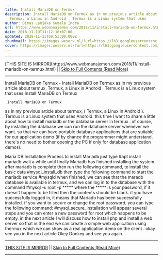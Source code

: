 ```yaml
---
title: Install MariaDB on Termux
description: Install MariaDB on Termux as in my previous article about termux,
  Termux, a Linux in Android . Termux is a Linux system that uses
author: Dimas Lanjaka Kumala Indra
url: https://www.webmanajemen.com/2018/11/install-mariadb-on-termux.html
date: 2018-11-19T11:12:16+07:00
updated: 2018-11-13T00:53:00.000Z
thumbnail: https://images.weserv.nl/?url=https://lh3.googleusercontent.com/p162-Lwo8Fxms5LAJ8IpICqtsT-3ziYMoy-WdSM66_jCQboVvfB8qU9c0KU3gzg_yqLE1iQAMyhVe8eRzi8=w1080-h1920-rw-no
cover: https://images.weserv.nl/?url=https://lh3.googleusercontent.com/p162-Lwo8Fxms5LAJ8IpICqtsT-3ziYMoy-WdSM66_jCQboVvfB8qU9c0KU3gzg_yqLE1iQAMyhVe8eRzi8=w1080-h1920-rw-no
---
```


<hr/> [THIS SITE IS MIRROR](https://www.webmanajemen.com/2018/11/install-mariadb-on-termux.html) || <a href="https://www.webmanajemen.com/2018/11/install-mariadb-on-termux.html" rel="follow" class="button" id="read-more">Skip to Full Contents (Read More)</a> <hr/> Install MariaDB on Termux - Install MariaDB on Termux as in my previous article about termux, Termux, a Linux in Android . Termux is a Linux system that uses Install MariaDB on Termux 



     Install MariaDB on Termux 
 as in my previous article about termux, ( Termux, a Linux in Android ).  Termux is a Linux system that uses Android.  this time I want to share a little about how to install mariadb or the database server in termux .  of course, by installing the database we can run the database server whenever we want.  so that we can have portable database applications that are suitable for our application demo (if by chance the programmer might understand, there's no need to bother opening the PC if only for database application demos). 
 
 Maria DB Installation Process 
 to install Mariadb just type 
  #apt install mariadb 
 wait a while until finally Mariadb has finished installing the system.  after mariadb is complete then run the following command, to install the basic data 
  #mysql_install_db 
 then type the following command to start the mariadb service 
  #mysqld 
 when finished, we can see that the maradb database is available in termux, and we can log in to the database with the command 
  #mysql -u root -p ***** 
 where the ***** is your password, if it doesn't happen to be filled then the contents should be blank.  if you have successfully logged in, it means that Mariadb has been successfully installed.  if you want to secure or change the root password, you can type the following command: 
  #mysql_secure_installation 
 will appear several steps and you can enter a new password for root which happens to be empty.  in the next article I will discuss how to install php and install a web server so that in the end we can create a simple web application using thermux which we can show as a real application demo on the client .  okay see you in the next article Okey Donkey and see you again. <hr/> [THIS SITE IS MIRROR](https://www.webmanajemen.com/2018/11/install-mariadb-on-termux.html) || <a href="https://www.webmanajemen.com/2018/11/install-mariadb-on-termux.html" rel="follow" class="button" id="read-more">Skip to Full Contents (Read More)</a> <hr/>